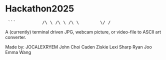 # Hackathon2025
<pre> ``` __ __ __ /\_\ /\_\ /\_\ ______ \/_/_ ______ ______ ______ ______ \/_/_ \/_/_ /\ __ \ /\ \ /\ ___\ /\____ \ /\ ___\ /\ ___\ /\ \ /\ \ \ \ \_\ \ \ \ \ \ \ \____ \ \ __ \ \ \___ \ \ \ \____ \ \ \ \ \ \ \ \ ___\ \ \_\ \ \_____\ \ \_____\ \/\_____\ \ \_____\ \ \_\ \ \_\ \ \ \__/ \/_/ \/_____/ \/_____/ \/_____/ \/_____/ \/_/ \/_/ \ \ \ BY JOCALEXRYEM \/_/ ``` </pre>

A (currently) terminal driven JPG, webcam picture, or video-file to ASCII art converter.

Made by: JOCALEXRYEM
         John Choi
         Caden Ziskie
         Lexi Sharp
         Ryan Joo
         Emma Wang
